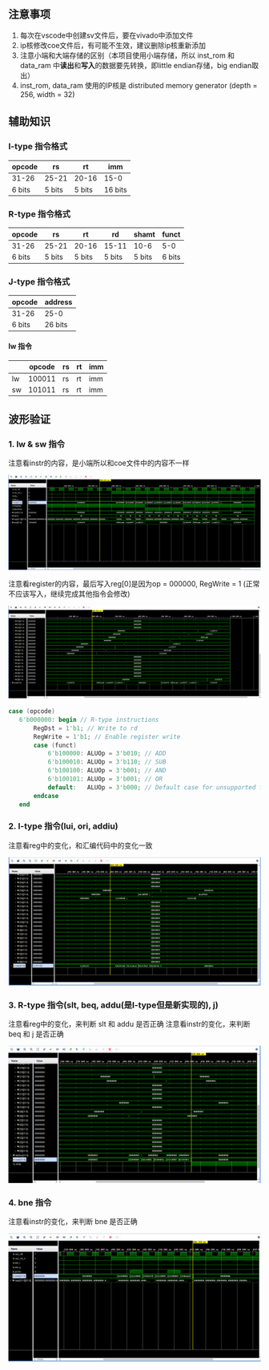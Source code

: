 ## 注意事项
1. 每次在vscode中创建sv文件后，要在vivado中添加文件
2. ip核修改coe文件后，有可能不生效，建议删除ip核重新添加
3. 注意小端和大端存储的区别（本项目使用小端存储，所以 inst_rom 和 data_ram 中**读出**和**写入**的数据要先转换，即little endian存储，big endian取出）
4. inst_rom, data_ram 使用的IP核是 distributed memory generator (depth = 256, width = 32)

## 辅助知识

### I-type 指令格式
| opcode | rs     | rt     | imm     |
|--------|--------|--------|--------|
| 31-26  | 25-21  | 20-16  | 15-0    |
| 6 bits | 5 bits | 5 bits | 16 bits |

### R-type 指令格式
| opcode | rs     | rt     | rd     | shamt  | funct  |
|--------|--------|--------|--------|--------|--------|
| 31-26  | 25-21  | 20-16  | 15-11  | 10-6   | 5-0    |
| 6 bits | 5 bits | 5 bits | 5 bits | 5 bits | 6 bits |

### J-type 指令格式
| opcode | address |
|--------|--------|
| 31-26  | 25-0    |
| 6 bits | 26 bits |

#### lw 指令
|    | opcode | rs     | rt     | imm     |
|----|--------|--------|--------|--------|
| lw | 100011 | rs     | rt     | imm     |
| sw | 101011 | rs     | rt     | imm     |

## 波形验证

### 1. lw & sw 指令
注意看instr的内容，是小端所以和coe文件中的内容不一样

![wave_instr](./pic/image_1.png)

注意看register的内容，最后写入reg[0]是因为op = 000000, RegWrite = 1 (正常不应该写入，继续完成其他指令会修改)

![wave_reg](./pic/image_2.png)

```verilog
case (opcode)
   6'b000000: begin // R-type instructions
       RegDst = 1'b1; // Write to rd
       RegWrite = 1'b1; // Enable register write
       case (funct)
           6'b100000: ALUOp = 3'b010; // ADD
           6'b100010: ALUOp = 3'b110; // SUB
           6'b100100: ALUOp = 3'b001; // AND
           6'b100101: ALUOp = 3'b001; // OR 
           default:   ALUOp = 3'b000; // Default case for unsupported funct 
       endcase
   end
```

### 2. I-type 指令(lui, ori, addiu)
注意看reg中的变化，和汇编代码中的变化一致

![wave_lui](./pic/image_3.png)

### 3. R-type 指令(slt, beq, addu(是I-type但是新实现的), j)

注意看reg中的变化，来判断 slt 和 addu 是否正确
注意看instr的变化，来判断 beq 和 j 是否正确

![wave_slt](./pic/image_4.png)


### 4. bne 指令

注意看instr的变化，来判断 bne 是否正确

![wave_bne](./pic/image_5.png)